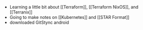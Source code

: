 - Learning a little bit about [[Terraform]], [[Terraform NixOS]], and [[Terranix]]
- Going to make notes on [[Kubernetes]] and [[STAR Format]]
- downloaded GitStync android 